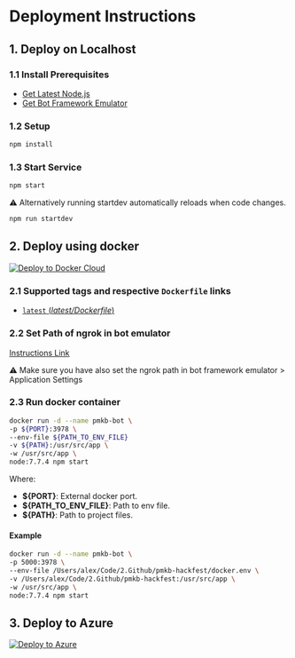 # Deployment Instructions

## 1. Deploy on Localhost

### 1.1 Install Prerequisites

- [Get Latest Node.js](https://nodejs.org/en/download/)
- [Get Bot Framework Emulator](https://emulator.botframework.com/)

### 1.2 Setup

```bash
npm install
```

### 1.3 Start Service

```bash
npm start
```

:warning:
Alternatively running startdev automatically reloads when code changes.

```bash
npm run startdev
```

## 2. Deploy using docker

[![Deploy to Docker Cloud](https://files.cloud.docker.com/images/deploy-to-dockercloud.svg)](#2-deploy-using-docker)

### 2.1 Supported tags and respective `Dockerfile` links

- [`latest` (*latest/Dockerfile*)](https://github.com/ElementoLab/pmkb-hackfest/blob/master/Dockerfile)

### 2.2 Set Path of **ngrok** in bot emulator

[Instructions Link](https://github.com/microsoft/botframework-emulator/wiki/Tunneling-(ngrok))

:warning:
Make sure you have also set the ngrok path in bot framework emulator > Application Settings

### 2.3 Run docker container

```bash
docker run -d --name pmkb-bot \
-p ${PORT}:3978 \
--env-file ${PATH_TO_ENV_FILE}
-v ${PATH}:/usr/src/app \
-w /usr/src/app \
node:7.7.4 npm start
```

Where:

- **${PORT}**: External docker port.
- **${PATH_TO_ENV_FILE}**: Path to env file.
- **${PATH}**: Path to project files.

#### Example

```bash
docker run -d --name pmkb-bot \
-p 5000:3978 \
--env-file /Users/alex/Code/2.Github/pmkb-hackfest/docker.env \
-v /Users/alex/Code/2.Github/pmkb-hackfest:/usr/src/app \
-w /usr/src/app \
node:7.7.4 npm start
```

## 3. Deploy to Azure

[![Deploy to Azure](http://azuredeploy.net/deploybutton.png)](https://azuredeploy.net/)